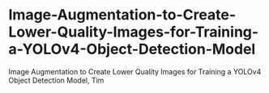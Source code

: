 # Image-Augmentation-to-Create-Lower-Quality-Images-for-Training-a-YOLOv4-Object-Detection-Model
Image Augmentation to Create Lower Quality Images for Training a YOLOv4 Object Detection Model, Tim 
